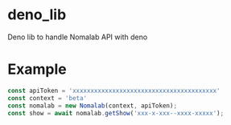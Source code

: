 # deno_lib
Deno lib to handle Nomalab API with deno

# Example
```ts
const apiToken = 'xxxxxxxxxxxxxxxxxxxxxxxxxxxxxxxxxxxxxxxx'
const context = 'beta'
const nomalab = new Nomalab(context, apiToken);
const show = await nomalab.getShow('xxx-x-xxx--xxxx-xxxxx');
```
